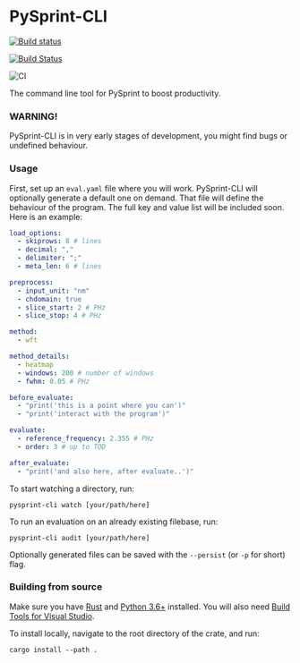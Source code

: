 # PySprint-CLI

[![Build status](https://ci.appveyor.com/api/projects/status/tmnlqvcsoumeq591?svg=true)](https://ci.appveyor.com/project/Ptrskay3/pysprint-cli)

[![Build Status](https://travis-ci.com/Ptrskay3/pysprint-cli.svg?branch=master)](https://travis-ci.com/Ptrskay3/pysprint-cli)

![CI](https://github.com/Ptrskay3/pysprint-cli/actions/workflows/ci.yml/badge.svg)

The command line tool for PySprint to boost productivity.

### WARNING!

PySprint-CLI is in very early stages of development, you might find bugs or undefined behaviour.

### Usage

First, set up an `eval.yaml` file where you will work. PySprint-CLI will optionally generate a default one on demand. That file will define the behaviour of the program. The full key and value list will be included soon. Here is an example:

```yml
load_options:
  - skiprows: 8 # lines
  - decimal: ","
  - delimiter: ";"
  - meta_len: 6 # lines

preprocess:
  - input_unit: "nm"
  - chdomain: true
  - slice_start: 2 # PHz
  - slice_stop: 4 # PHz

method:
  - wft

method_details:
  - heatmap
  - windows: 200 # number of windows
  - fwhm: 0.05 # PHz

before_evaluate:
  - "print('this is a point where you can')"
  - "print('interact with the program')"

evaluate:
  - reference_frequency: 2.355 # PHz
  - order: 3 # up to TOD

after_evaluate:
  - "print('and also here, after evaluate..')"
```

To start watching a directory, run:

```shell
pysprint-cli watch [your/path/here]
```

To run an evaluation on an already existing filebase, run:

```shell
pysprint-cli audit [your/path/here]
```

Optionally generated files can be saved with the `--persist` (or `-p` for short) flag.

### Building from source

Make sure you have [Rust](https://www.rust-lang.org/tools/install) and [Python 3.6+](https://www.python.org/downloads/) installed.
You will also need [Build Tools for Visual Studio](https://visualstudio.microsoft.com/downloads/#build-tools-for-visual-studio-2019).

To install locally, navigate to the root directory of the crate, and run:

```shell
cargo install --path .
```
